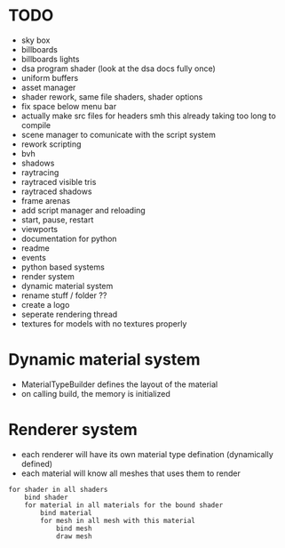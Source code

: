 # TODO

<!-- - ecs update -->
<!-- - actually good camera controller -->
<!-- - entity and scene class -->
<!-- - restructure -->
<!-- - better content browser -->
- sky box
- billboards
- billboards lights
- dsa program shader (look at the dsa docs fully once)
- uniform buffers
- asset manager
- shader rework, same file shaders, shader options
- fix space below menu bar
- actually make src files for headers smh this already taking too long to compile
- scene manager to comunicate with the script system
- rework scripting
- bvh
- shadows
- raytracing 
- raytraced visible tris
- raytraced shadows
- frame arenas
- add script manager and reloading
- start, pause, restart
- viewports
- documentation for python
- readme
- events
- python based systems
- render system
- dynamic material system
- rename stuff / folder ??
- create a logo
- seperate rendering thread 
- textures for models with no textures properly


# Dynamic material system

- MaterialTypeBuilder defines the layout of the material     
- on calling build, the memory is initialized

# Renderer system

- each renderer will have its own material type defination (dynamically defined)
- each material will know all meshes that uses them to render


```
for shader in all shaders
    bind shader
    for material in all materials for the bound shader
        bind material
        for mesh in all mesh with this material
            bind mesh
            draw mesh
```